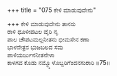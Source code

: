 +++
title = "075 ಕೇಳಿ ಮಾಡುವುದೇನು"

+++
ಕೇಳಿ ಮಾಡುವುದೇನು ತಾನಸು  
ರಾಳಿ ಧೂಳೀಪಟಲ ವೈರಿ ನೃ  
ಪಾಲ ಚೌಪಟಮಲ್ಲನೀತನು ಭೀಮಸೇನ ಕಣಾ  
ಭಾಳನೇತ್ರನ ಭುಜಬಲದ ಸಮ  
ಪಾಳಿಯರ್ಜುನನೀತನೇಳಾ  
ಕಾಳಗವ ಕೊಡು ನಮ್ಮ್ಮೊಳೊಬ್ಬರಿಗೆಂದನಸುರಾರಿ     ॥75॥